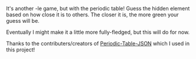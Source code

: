 It's another -le game, but with the periodic table! Guess the hidden element based on how close it is to others. The closer it is, the more green your guess will be. 

Eventually I might make it a little more fully-fledged, but this will do for now.

Thanks to the contributers/creators of [Periodic-Table-JSON](https://github.com/Bowserinator/Periodic-Table-JSON) which I used in this project!
